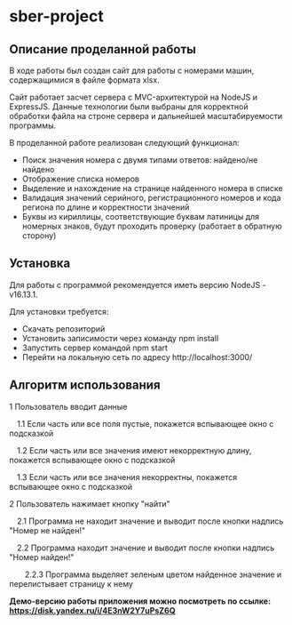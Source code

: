 # sber-project

## Описание проделанной работы

В ходе работы был создан сайт для работы с номерами машин, содержащимися в файле формата xlsx.

Сайт работает засчет сервера с MVC-архитектурой на NodeJS и ExpressJS. Данные технологии были выбраны для корректной обработки файла на строне сервера и дальнейшей масштабируемости программы. 

В проделанной работе реализован следующий функционал:
* Поиск значения номера с двумя типами ответов: найдено/не найдено
* Отображение списка номеров
* Выделение и нахождение на странице найденного номера в списке
* Валидация значений серийного, регистрационного номеров и кода региона по длине и корректности значений
* Буквы из кириллицы, соответствующие буквам латиницы для номерных знаков, будут проходить проверку (работает в обратную сторону)  

## Установка

Для работы с программой рекомендуется иметь версию NodeJS - v16.13.1.

Для установки требуется:

* Скачать репозиторий
* Установить записимости через команду npm install
* Запустить сервер командой npm start
* Перейти на локальную сеть по адресу http://localhost:3000/

## Алгоритм использования

1 Пользователь вводит данные 

&emsp;1.1 Если часть или все поля пустые, покажется вспывающее окно с подсказкой

&emsp;1.2 Если часть или все значения имеют некорректную длину, покажется вспывающее окно с подсказкой

&emsp;1.3 Если часть или все значения некорректны, покажется вспывающее окно с подсказкой

2 Пользователь нажимает кнопку "найти"

&emsp;2.1 Программа не находит значение и выводит после кнопки надпись "Номер не найден!"

&emsp;2.2 Программа находит значение и выводит после кнопки надпись "Номер найден!"

&emsp;&emsp;2.2.3 Программа выделяет зеленым цветом найденное значение и перелистывает страницу к нему

**Демо-версию работы приложения можно посмотреть по ссылке: https://disk.yandex.ru/i/4E3nW2Y7uPsZ6Q**
